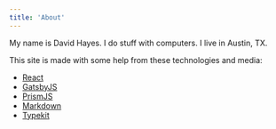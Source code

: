 ```yaml
---
title: 'About'
---
```


My name is David Hayes. I do stuff with computers. I live in Austin, TX.

This site is made with some help from these technologies and media:

* [React][react]
* [GatsbyJS][gatsbyjs]
* [PrismJS][prism]
* [Markdown][markdown]
* [Typekit][typekit]

[react]: https://reactjs.org/
[gatsbyjs]: https://www.gatsbyjs.org/
[prism]: http://prismjs.com/
[markdown]: https://daringfireball.net/projects/markdown/
[typekit]: https://typekit.com/
